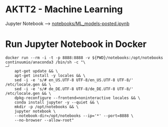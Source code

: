 # AKTT2 - Machine Learning

Jupyter Notebook --> [notebooks/ML_models-posted.ipynb](notebooks/ML_models-posted.ipynb)



# Run Jupyter Notebook in Docker

    docker run --rm -i -t -p 8888:8888 -v ${PWD}/notebooks:/opt/notebooks continuumio/anaconda3 /bin/sh -c "\                                                  ─╯
        apt-get update && \
        apt-get install -y locales && \
        sed -i -e 's/# en_US.UTF-8 UTF-8/en_US.UTF-8 UTF-8/' /etc/locale.gen && \
        sed -i -e 's/# de_DE.UTF-8 UTF-8/de_DE.UTF-8 UTF-8/' /etc/locale.gen && \
        dpkg-reconfigure --frontend=noninteractive locales && \
        conda install jupyter -y --quiet && \
        mkdir -p /opt/notebooks && \
        jupyter notebook \
        --notebook-dir=/opt/notebooks --ip='*' --port=8888 \
        --no-browser --allow-root"
